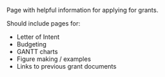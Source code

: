 Page with helpful information for applying for grants.

Should include pages for:

- Letter of Intent
- Budgeting
- GANTT charts
- Figure making / examples
- Links to previous grant documents
